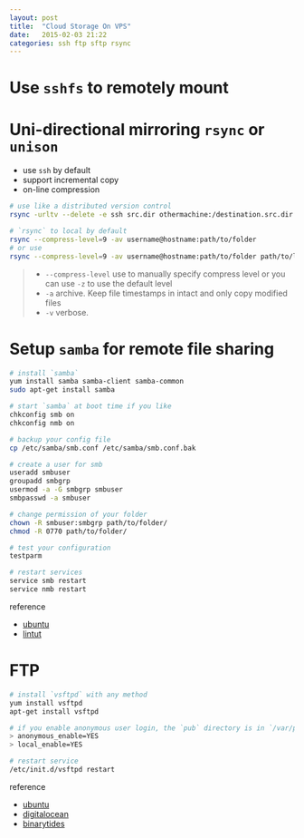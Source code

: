 ```yaml
---
layout: post
title:  "Cloud Storage On VPS"
date:   2015-02-03 21:22
categories: ssh ftp sftp rsync
---
```


# Use `sshfs` to remotely mount


# Uni-directional mirroring `rsync` or `unison`

* use `ssh` by default
* support incremental copy
* on-line compression

```sh
# use like a distributed version control
rsync -urltv --delete -e ssh src.dir othermachine:/destination.src.dir

# `rsync` to local by default
rsync --compress-level=9 -av username@hostname:path/to/folder
# or use
rsync --compress-level=9 -av username@hostname:path/to/folder path/to/local/folder
```

> * `--compress-level` use to manually specify compress level or you can use `-z` to use the default level
> * `-a` archive. Keep file timestamps in intact and only copy modified files
> * `-v` verbose.


# Setup `samba` for remote file sharing

```sh
# install `samba`
yum install samba samba-client samba-common
sudo apt-get install samba

# start `samba` at boot time if you like
chkconfig smb on
chkconfig nmb on

# backup your config file
cp /etc/samba/smb.conf /etc/samba/smb.conf.bak

# create a user for smb
useradd smbuser
groupadd smbgrp
usermod -a -G smbgrp smbuser
smbpasswd -a smbuser

# change permission of your folder
chown -R smbuser:smbgrp path/to/folder/
chmod -R 0770 path/to/folder/

# test your configuration
testparm

# restart services
service smb restart
service nmb restart
```

reference

* [ubuntu](https://help.ubuntu.com/community/How%20to%20Create%20a%20Network%20Share%20Via%20Samba%20Via%20CLI%20(Command-line%20interface/Linux%20Terminal)%20-%20Uncomplicated,%20Simple%20and%20Brief%20Way!)
* [lintut](http://lintut.com/easy-samba-server-installation-on-centos-6-5/)


# FTP

```sh
# install `vsftpd` with any method
yum install vsftpd
apt-get install vsftpd

# if you enable anonymous user login, the `pub` directory is in `/var/pub`
> anonymous_enable=YES
> local_enable=YES

# restart service
/etc/init.d/vsftpd restart
```

reference

* [ubuntu](https://help.ubuntu.com/community/vsftpd)
* [digitalocean](https://www.digitalocean.com/community/tutorials/how-to-set-up-vsftpd-on-centos-6--2)
* [binarytides](http://www.binarytides.com/vsftpd-configure-ssl-ftps/)
